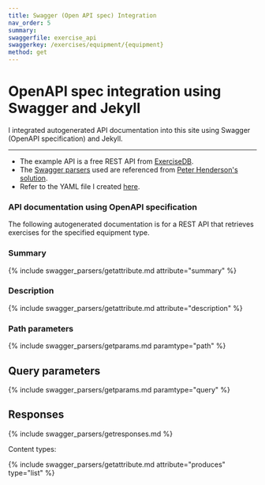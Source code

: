 ```yaml
---
title: Swagger (Open API spec) Integration
nav_order: 5
summary:
swaggerfile: exercise_api
swaggerkey: /exercises/equipment/{equipment}
method: get
---
```

# OpenAPI spec integration using Swagger and Jekyll

I integrated autogenerated API documentation into this site using Swagger (OpenAPI specification) and Jekyll.

----------------------

* The example API is a free REST API from [ExerciseDB](https://rapidapi.com/justin-WFnsXH_t6/api/exercisedb).
* The [Swagger parsers](https://github.com/peterhend/documentation-theme-jekyll/tree/547752cda66742c0497e8b76c3b9d3c6a19c1638/_includes/swagger_parsers) used are referenced from [Peter Henderson's solution](https://www.enigma.com/resources/blog/integrating-autogenerated-content-into-your-documentation-site-using-swagger-and-jekyll).
* Refer to the YAML file I created [here](https://github.com/DeeptiN1/portfolio/tree/main/_data/swagger/exercise_api.yaml).

### API documentation using OpenAPI specification
The following autogenerated documentation is for a REST API that retrieves exercises for the specified equipment type.

### Summary 

{% include swagger_parsers/getattribute.md attribute="summary" %}

### Description

{% include swagger_parsers/getattribute.md attribute="description" %}

### Path parameters

{% include swagger_parsers/getparams.md paramtype="path" %}

## Query parameters

{% include swagger_parsers/getparams.md paramtype="query" %}

## Responses

{% include swagger_parsers/getresponses.md %}

Content types:

{% include swagger_parsers/getattribute.md attribute="produces" type="list" %}